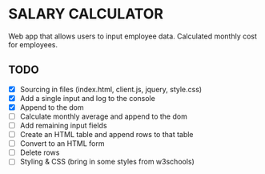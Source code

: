 # SALARY CALCULATOR

Web app that allows users to input employee data. Calculated monthly cost for employees.

## TODO

- [x] Sourcing in files (index.html, client.js, jquery, style.css)
- [x] Add a single input and log to the console
- [x] Append to the dom
- [ ] Calculate monthly average and append to the dom
- [ ] Add remaining input fields
- [ ] Create an HTML table and append rows to that table
- [ ] Convert to an HTML form
- [ ] Delete rows
- [ ] Styling & CSS (bring in some styles from w3schools)
